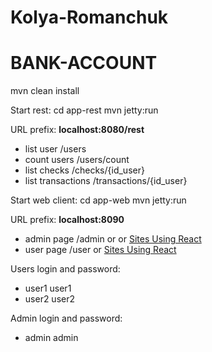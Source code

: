 # Kolya-Romanchuk
# BANK-ACCOUNT
mvn clean install

Start rest:
    cd app-rest
    mvn jetty:run

URL prefix: **localhost:8080/rest**
* list user /users
* count users /users/count
* list checks /checks/{id_user}
* list transactions /transactions/{id_user}


Start web client:
    cd app-web
    mvn jetty:run

URL prefix: **localhost:8090**
* admin page /admin or or [Sites Using React](http://kolyaromanchuk-bankaccount.rhcloud.com/bank-account-webclient/admin)
* user page /user or [Sites Using React](http://kolyaromanchuk-bankaccount.rhcloud.com/bank-account-webclient/user)

Users login and password:
* user1 user1
* user2 user2

Admin login and password:
* admin admin